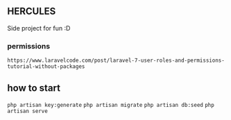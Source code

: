 ## HERCULES

Side project for fun :D

### permissions
`https://www.laravelcode.com/post/laravel-7-user-roles-and-permissions-tutorial-without-packages`

## how to start

`php artisan key:generate`
`php artisan migrate`
`php artisan db:seed`
`php artisan serve`
